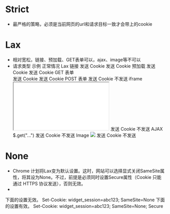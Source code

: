 <!-- https://www.ruanyifeng.com/blog/2019/09/cookie-samesite.html -->

# Strict
  - 最严格的策略，必须是当前网页的url和请求目标一致才会带上的cookie
# Lax
  - 相对宽松，链接、预加载、GET表单可以，ajax、image等不可以
  - 
    请求类型	示例	正常情况	                                Lax
    链接	<a href="..."></a>	                   发送 Cookie	发送 Cookie
    预加载	<link rel="prerender" href="..."/>	  发送 Cookie	发送 Cookie
    GET 表单	<form method="GET" action="..."> 	 发送 Cookie	发送 Cookie
    POST 表单	<form method="POST" action="...">	 发送 Cookie	不发送
    iframe	<iframe src="..."></iframe>	         发送 Cookie	不发送
    AJAX	$.get("...")	                         发送 Cookie	不发送
    Image	<img src="...">	                       发送 Cookie	不发送

# None
  - Chrome 计划将Lax变为默认设置。这时，网站可以选择显式关闭SameSite属性，将其设为None。不过，前提是必须同时设置Secure属性（Cookie 只能通过 HTTPS 协议发送），否则无效。
  - 
  下面的设置无效。
    Set-Cookie: widget_session=abc123; SameSite=None
  下面的设置有效。
    Set-Cookie: widget_session=abc123; SameSite=None; Secure